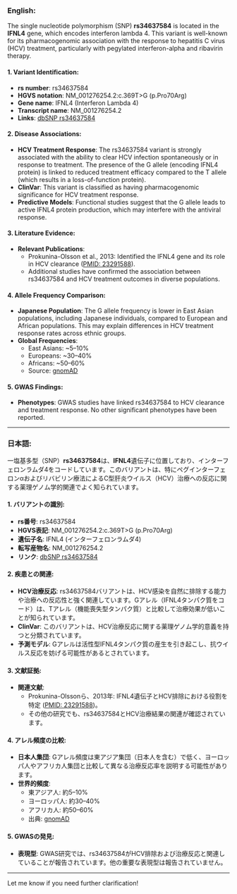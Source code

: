 ### English:
The single nucleotide polymorphism (SNP) **rs34637584** is located in the **IFNL4** gene, which encodes interferon lambda 4. This variant is well-known for its pharmacogenomic association with the response to hepatitis C virus (HCV) treatment, particularly with pegylated interferon-alpha and ribavirin therapy.

#### 1. Variant Identification:
- **rs number**: rs34637584  
- **HGVS notation**: NM_001276254.2:c.369T>G (p.Pro70Arg)  
- **Gene name**: IFNL4 (Interferon Lambda 4)  
- **Transcript name**: NM_001276254.2  
- **Links**: [dbSNP rs34637584](https://www.ncbi.nlm.nih.gov/snp/rs34637584)

#### 2. Disease Associations:
- **HCV Treatment Response**: The rs34637584 variant is strongly associated with the ability to clear HCV infection spontaneously or in response to treatment. The presence of the G allele (encoding IFNL4 protein) is linked to reduced treatment efficacy compared to the T allele (which results in a loss-of-function protein).  
- **ClinVar**: This variant is classified as having pharmacogenomic significance for HCV treatment response.  
- **Predictive Models**: Functional studies suggest that the G allele leads to active IFNL4 protein production, which may interfere with the antiviral response.

#### 3. Literature Evidence:
- **Relevant Publications**:  
  - Prokunina-Olsson et al., 2013: Identified the IFNL4 gene and its role in HCV clearance ([PMID: 23291588](https://pubmed.ncbi.nlm.nih.gov/23291588/)).  
  - Additional studies have confirmed the association between rs34637584 and HCV treatment outcomes in diverse populations.

#### 4. Allele Frequency Comparison:
- **Japanese Population**: The G allele frequency is lower in East Asian populations, including Japanese individuals, compared to European and African populations. This may explain differences in HCV treatment response rates across ethnic groups.  
- **Global Frequencies**:  
  - East Asians: ~5–10%  
  - Europeans: ~30–40%  
  - Africans: ~50–60%  
  - Source: [gnomAD](https://gnomad.broadinstitute.org/variant/rs34637584)

#### 5. GWAS Findings:
- **Phenotypes**: GWAS studies have linked rs34637584 to HCV clearance and treatment response. No other significant phenotypes have been reported.

---

### 日本語:
一塩基多型（SNP）**rs34637584**は、**IFNL4**遺伝子に位置しており、インターフェロンラムダ4をコードしています。このバリアントは、特にペグインターフェロンαおよびリバビリン療法によるC型肝炎ウイルス（HCV）治療への反応に関する薬理ゲノム学的関連でよく知られています。

#### 1. バリアントの識別:
- **rs番号**: rs34637584  
- **HGVS表記**: NM_001276254.2:c.369T>G (p.Pro70Arg)  
- **遺伝子名**: IFNL4 (インターフェロンラムダ4)  
- **転写産物名**: NM_001276254.2  
- **リンク**: [dbSNP rs34637584](https://www.ncbi.nlm.nih.gov/snp/rs34637584)

#### 2. 疾患との関連:
- **HCV治療反応**: rs34637584バリアントは、HCV感染を自然に排除する能力や治療への反応性と強く関連しています。Gアレル（IFNL4タンパク質をコード）は、Tアレル（機能喪失型タンパク質）と比較して治療効果が低いことが知られています。  
- **ClinVar**: このバリアントは、HCV治療反応に関する薬理ゲノム学的意義を持つと分類されています。  
- **予測モデル**: Gアレルは活性型IFNL4タンパク質の産生を引き起こし、抗ウイルス反応を妨げる可能性があるとされています。

#### 3. 文献証拠:
- **関連文献**:  
  - Prokunina-Olssonら、2013年: IFNL4遺伝子とHCV排除における役割を特定 ([PMID: 23291588](https://pubmed.ncbi.nlm.nih.gov/23291588/))。  
  - その他の研究でも、rs34637584とHCV治療結果の関連が確認されています。

#### 4. アレル頻度の比較:
- **日本人集団**: Gアレル頻度は東アジア集団（日本人を含む）で低く、ヨーロッパ人やアフリカ人集団と比較して異なる治療反応率を説明する可能性があります。  
- **世界的頻度**:  
  - 東アジア人: 約5–10%  
  - ヨーロッパ人: 約30–40%  
  - アフリカ人: 約50–60%  
  - 出典: [gnomAD](https://gnomad.broadinstitute.org/variant/rs34637584)

#### 5. GWASの発見:
- **表現型**: GWAS研究では、rs34637584がHCV排除および治療反応と関連していることが報告されています。他の重要な表現型は報告されていません。

--- 
Let me know if you need further clarification!